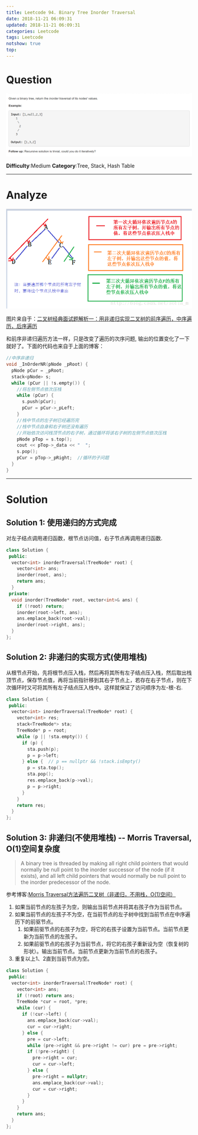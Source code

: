 ```yaml
---
title: Leetcode 94. Binary Tree Inorder Traversal
date: 2018-11-21 06:09:31
updated: 2018-11-21 06:09:31
categories: Leetcode
tags: Leetcode
notshow: true
top:
---
```


# Question

![](/images/in-post/2018-11-22-Leetcode-94-Binary-Tree-Inorder-Traversal/2018-11-22-14-27-48.png)

**Difficulty**:Medium
**Category**:Tree, Stack, Hash Table

<!-- more -->

------------

# Analyze

![](/images/in-post/2018-11-22-Leetcode-144-Binary-Tree-Preorder-Traversal/2018-11-22-19-57-03.png)

图片来自于：[二叉树经典面试题解析一：用非递归实现二叉树的前序遍历，中序遍历，后序遍历](https://blog.csdn.net/sofia_m/article/details/78975165)

和前序非递归遍历方法一样，只是改变了遍历的次序问题, 输出的位置变化了一下就好了。下面的代码也来自于上面的博客：

```cpp
//中序非递归
void _InOrderNR(pNode _pRoot) {
  pNode pCur = _pRoot;
  stack<pNode> s;
  while (pCur || !s.empty()) {
    //将左侧节点依次压栈
    while (pCur) {
      s.push(pCur);
      pCur = pCur->_pLeft;
    }
    //栈中节点的左子树已经遍历完
    //栈中节点自身和右子树还没有遍历
    //开始依次访问栈顶节点的右子树，通过循环将该右子树的左侧节点依次压栈
    pNode pTop = s.top();
    cout << pTop->_data << "  ";
    s.pop();
    pCur = pTop->_pRight;  //循环的子问题
  }
}
```

------------

# Solution

## Solution 1: 使用递归的方式完成

对左子结点调用递归函数，根节点访问值，右子节点再调用递归函数.

```cpp
class Solution {
 public:
  vector<int> inorderTraversal(TreeNode* root) {
    vector<int> ans;
    inorder(root, ans);
    return ans;
  }
 private:
  void inorder(TreeNode* root, vector<int>& ans) {
    if (!root) return;
    inorder(root->left, ans);
    ans.emplace_back(root->val);
    inorder(root->right, ans);
  }
};
```

## Solution 2: 非递归的实现方式(使用堆栈)

从根节点开始，先将根节点压入栈，然后再将其所有左子结点压入栈，然后取出栈顶节点，保存节点值，再将当前指针移到其右子节点上，若存在右子节点，则在下次循环时又可将其所有左子结点压入栈中。这样就保证了访问顺序为左-根-右.

```cpp
class Solution {
 public:
  vector<int> inorderTraversal(TreeNode* root) {
    vector<int> res;
    stack<TreeNode*> sta;
    TreeNode* p = root;
    while (p || !sta.empty()) {
      if (p) {
        sta.push(p);
        p = p->left;
      } else {  // p == nullptr && !stack.isEmpty()
        p = sta.top();
        sta.pop();
        res.emplace_back(p->val);
        p = p->right;
      }
    }
    return res;
  }
};
```

## Solution 3: 非递归(不使用堆栈) -- Morris Traversal, O(1)空间复杂度

> A binary tree is threaded by making all right child pointers that would normally be null point to the inorder successor of the node (if it exists), and all left child pointers that would normally be null point to the inorder predecessor of the node.

参考博客:[Morris Traversal方法遍历二叉树（非递归，不用栈，O(1)空间）](http://www.cnblogs.com/AnnieKim/archive/2013/06/15/morristraversal.html)

1. 如果当前节点的左孩子为空，则输出当前节点并将其右孩子作为当前节点。
2. 如果当前节点的左孩子不为空，在当前节点的左子树中找到当前节点在中序遍历下的前驱节点。
   1. 如果前驱节点的右孩子为空，将它的右孩子设置为当前节点。当前节点更新为当前节点的左孩子。
   2. 如果前驱节点的右孩子为当前节点，将它的右孩子重新设为空（恢复树的形状）。输出当前节点。当前节点更新为当前节点的右孩子。
3. 重复以上1、2直到当前节点为空。

```cpp
class Solution {
 public:
  vector<int> inorderTraversal(TreeNode* root) {
    vector<int> ans;
    if (!root) return ans;
    TreeNode *cur = root, *pre;
    while (cur) {
      if (!cur->left) {
        ans.emplace_back(cur->val);
        cur = cur->right;
      } else {
        pre = cur->left;
        while (pre->right && pre->right != cur) pre = pre->right;
        if (!pre->right) {
          pre->right = cur;
          cur = cur->left;
        } else {
          pre->right = nullptr;
          ans.emplace_back(cur->val);
          cur = cur->right;
        }
      }
    }
    return ans;
  }
};
```
